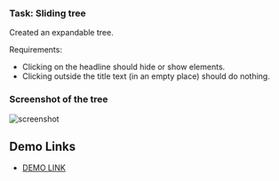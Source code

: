 ### Task: Sliding tree

Created an expandable tree.

Requirements: 
- Clicking on the headline should hide or show elements.
- Clicking outside the title text (in an empty place) should do nothing.


### Screenshot of the tree
![screenshot](src/images/sliding_tree.png)

## Demo Links

- [DEMO LINK](https://AndriiZakharenko.github.io/js_sliding-tree-DOM/)
